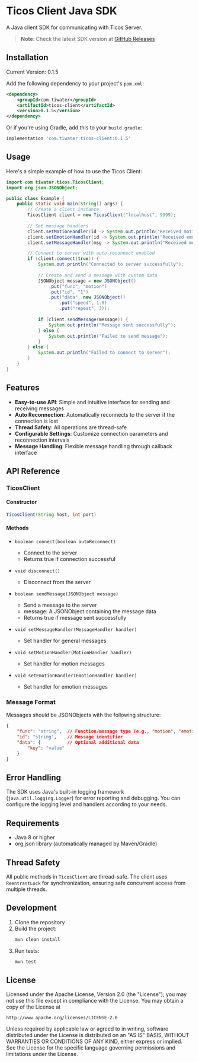 # Ticos Client Java SDK

A Java client SDK for communicating with Ticos Server.

> **Note**: Check the latest SDK version at [GitHub Releases](https://github.com/tiwater/ticos-client/tags?q=java-*)

## Installation

Current Version: 0.1.5

Add the following dependency to your project's `pom.xml`:

```xml
<dependency>
    <groupId>com.tiwater</groupId>
    <artifactId>ticos-client</artifactId>
    <version>0.1.5</version>
</dependency>
```

Or if you're using Gradle, add this to your `build.gradle`:

```groovy
implementation 'com.tiwater:ticos-client:0.1.5'
```

## Usage

Here's a simple example of how to use the Ticos Client:

```java
import com.tiwater.ticos.TicosClient;
import org.json.JSONObject;

public class Example {
    public static void main(String[] args) {
        // Create a client instance
        TicosClient client = new TicosClient("localhost", 9999);
        
        // Set message handlers
        client.setMotionHandler(id -> System.out.println("Received motion message id: " + id));
        client.setEmotionHandler(id -> System.out.println("Received emotion message id: " + id));
        client.setMessageHandler(msg -> System.out.println("Received message: " + msg));

        // Connect to server with auto-reconnect enabled
        if (client.connect(true)) {
            System.out.println("Connected to server successfully");
            
            // Create and send a message with custom data
            JSONObject message = new JSONObject()
                .put("func", "motion")
                .put("id", "1")
                .put("data", new JSONObject()
                    .put("speed", 1.0)
                    .put("repeat", 3));
            
            if (client.sendMessage(message)) {
                System.out.println("Message sent successfully");
            } else {
                System.out.println("Failed to send message");
            }
        } else {
            System.out.println("Failed to connect to server");
        }
    }
}
```

## Features

- **Easy-to-use API**: Simple and intuitive interface for sending and receiving messages
- **Auto Reconnection**: Automatically reconnects to the server if the connection is lost
- **Thread Safety**: All operations are thread-safe
- **Configurable Settings**: Customize connection parameters and reconnection intervals
- **Message Handling**: Flexible message handling through callback interface

## API Reference

### TicosClient

#### Constructor

```java
TicosClient(String host, int port)
```

#### Methods

- `boolean connect(boolean autoReconnect)`
  - Connect to the server
  - Returns true if connection successful

- `void disconnect()`
  - Disconnect from the server

- `boolean sendMessage(JSONObject message)`
  - Send a message to the server
  - message: A JSONObject containing the message data
  - Returns true if message sent successfully

- `void setMessageHandler(MessageHandler handler)`
  - Set handler for general messages

- `void setMotionHandler(MotionHandler handler)`
  - Set handler for motion messages

- `void setEmotionHandler(EmotionHandler handler)`
  - Set handler for emotion messages

### Message Format

Messages should be JSONObjects with the following structure:

```json
{
    "func": "string",  // Function/message type (e.g., "motion", "emotion")
    "id": "string",    // Message identifier
    "data": {          // Optional additional data
        "key": "value"
    }
}
```

## Error Handling

The SDK uses Java's built-in logging framework (`java.util.logging.Logger`) for error reporting and debugging. You can configure the logging level and handlers according to your needs.

## Requirements

- Java 8 or higher
- org.json library (automatically managed by Maven/Gradle)

## Thread Safety

All public methods in `TicosClient` are thread-safe. The client uses `ReentrantLock` for synchronization, ensuring safe concurrent access from multiple threads.

## Development

1. Clone the repository
2. Build the project:
   ```bash
   mvn clean install
   ```
3. Run tests:
   ```bash
   mvn test
   ```

## License

Licensed under the Apache License, Version 2.0 (the "License");
you may not use this file except in compliance with the License.
You may obtain a copy of the License at

    http://www.apache.org/licenses/LICENSE-2.0

Unless required by applicable law or agreed to in writing, software
distributed under the License is distributed on an "AS IS" BASIS,
WITHOUT WARRANTIES OR CONDITIONS OF ANY KIND, either express or implied.
See the License for the specific language governing permissions and
limitations under the License.
